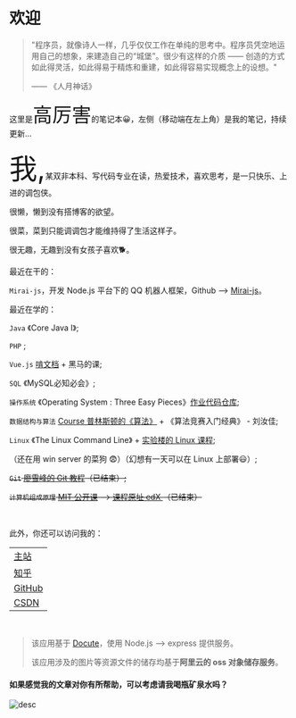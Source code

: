 ﻿# 欢迎

> "程序员，就像诗人一样，几乎仅仅工作在单纯的思考中。程序员凭空地运用自己的想象，来建造自己的“城堡”。很少有这样的介质 —— 创造的方式如此得灵活，如此得易于精炼和重建，如此得容易实现概念上的设想。"
>
> —— 《人月神话》

这里是<span style="font-size:35px;">高厉害</span>的笔记本😀，左侧（移动端在左上角）是我的笔记，持续更新...

<span style="font-size:50px;">我,</span>某双非本科、写代码专业在读，热爱技术，喜欢思考，是一只快乐、上进的调包侠。

很懒，懒到没有搭博客的欲望。

很菜，菜到只能调调包才能维持得了生活这样子。

很无趣，无趣到没有女孩子喜欢🐕。

最近在干的：

`Mirai-js`，开发 Node.js 平台下的 QQ 机器人框架，Github --> [Mirai-js](https://github.com/drinkal/Mirai-js)。

最近在学的：

`Java` 《Core Java I》;

`PHP` ;

`Vue.js` [啃文档](https://cn.vuejs.org/v2/guide/) + 黑马的课;

`SQL` 《MySQL必知必会》;

`操作系统` 《Operating System : Three Easy Pieces》[作业代码仓库](https://github.com/Drincann/ostep-homework);

`数据结构与算法` [Course 普林斯顿的《算法》](https://www.coursera.org/learn/algorithms-part1/home/welcome) + 《算法竞赛入门经典》 - 刘汝佳;

`Linux` 《The Linux Command Line》 + [实验楼的 Linux 课程](https://www.lanqiao.cn/courses/1653);

（还在用 win server 的菜狗 😨）（幻想有一天可以在 Linux 上部署😃）;

~~`Git` [廖雪峰的 Git 教程](https://www.liaoxuefeng.com/wiki/896043488029600)（已结束）;~~

~~`计算机组成原理` [MIT 公开课](https://www.bilibili.com/video/BV1gk4y1B7VE) --> [课程原址 edX ](https://courses.edx.org/courses/course-v1:MITx+6.004.1x_3+3T2016/course/)（已结束）~~


<br/>

此外，你还可以访问我的：

|                                                   |
| ------------------------------------------------- |
| [主站](https://gaolihai.cool)                     |
| [知乎](https://www.zhihu.com/people/gao-jun-kang) |
| [GitHub](https://github.com/Drincann)             |
| [CSDN](https://blog.csdn.net/qq_16181837)         |

<br/>

> 该应用基于 [Docute](https://docute.org/)，使用 Node.js --> express 提供服务。
>
> 该应用涉及的图片等资源文件的储存均基于**阿里云的 oss 对象储存服务**。

#### 如果感觉我的文章对你有所帮助，可以考虑请我喝瓶矿泉水吗？

![desc](https://gaolihaiimg.oss-cn-beijing.aliyuncs.com/pay.png)


